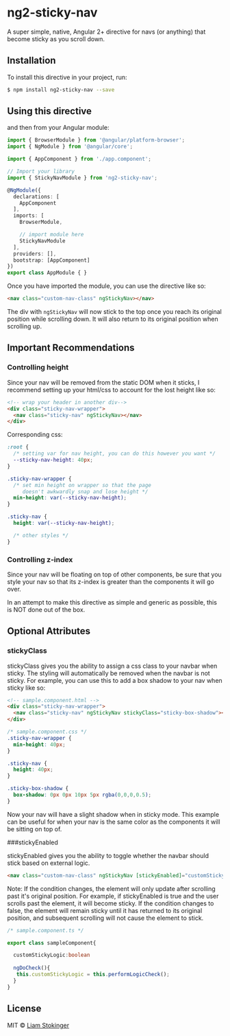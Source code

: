 # ng2-sticky-nav

A super simple, native, Angular 2+ directive for navs (or anything) that become sticky as you scroll down.

## Installation

To install this directive in your project, run:

```bash
$ npm install ng2-sticky-nav --save
```

## Using this directive

and then from your Angular module:

```typescript
import { BrowserModule } from '@angular/platform-browser';
import { NgModule } from '@angular/core';

import { AppComponent } from './app.component';

// Import your library
import { StickyNavModule } from 'ng2-sticky-nav';

@NgModule({
  declarations: [
    AppComponent
  ],
  imports: [
    BrowserModule,

    // import module here
    StickyNavModule
  ],
  providers: [],
  bootstrap: [AppComponent]
})
export class AppModule { }
```

Once you have imported the module, you can use the directive like so:

```html
<nav class="custom-nav-class" ngStickyNav></nav>
```

The div with `ngStickyNav` will now stick to the top once you reach its original position while scrolling down. It will also return to its original position when scrolling up.

## Important Recommendations

### Controlling height

Since your nav will be removed from the static DOM when it sticks, I recommend setting up your html/css to account for the lost height like so:

```html
<!-- wrap your header in another div-->
<div class="sticky-nav-wrapper">
  <nav class="sticky-nav" ngStickyNav></nav>
</div>
```

Corresponding css:

```css
:root {
  /* setting var for nav height, you can do this however you want */
  --sticky-nav-height: 40px;
}

.sticky-nav-wrapper {
  /* set min height on wrapper so that the page
     doesn't awkwardly snap and lose height */
  min-height: var(--sticky-nav-height);
}

.sticky-nav {
  height: var(--sticky-nav-height);

  /* other styles */
}
```

### Controlling z-index

Since your nav will be floating on top of other components, be sure that you style your nav so that its z-index is greater than the components it will go over.

In an attempt to make this directive as simple and generic as possible, this is NOT done out of the box.

## Optional Attributes

### stickyClass

stickyClass gives you the ability to assign a css class to your navbar when sticky. The styling will automatically be removed when the navbar is not sticky. For example, you can use this to add a box shadow to your nav when sticky like so:

```html
<!-- sample.component.html -->
<div class="sticky-nav-wrapper">
  <nav class="sticky-nav" ngStickyNav stickyClass="sticky-box-shadow"></nav>
</div>
```

```css
/* sample.component.css */
.sticky-nav-wrapper {
  min-height: 40px;
}

.sticky-nav {
  height: 40px;
}

.sticky-box-shadow {
  box-shadow: 0px 0px 10px 5px rgba(0,0,0,0.5);
}
```

Now your nav will have a slight shadow when in sticky mode. This example can be useful for when your nav is the same color as the components it will be sitting on top of.

###stickyEnabled

stickyEnabled gives you the ability to toggle whether the navbar should stick based on external logic.

```html
<nav class="custom-nav-class" ngStickyNav [stickyEnabled]="customStickyLogic"></nav>
```

Note: If the condition changes, the element will only update after scrolling past it's original position.  For example, if stickyEnabled is true and the user scrolls past the element, it will become sticky.  If the condition changes to false, the element will remain sticky until it has returned to its original position, and subsequent scrolling will not cause the element to stick.


```typescript
/* sample.component.ts */

export class sampleComponent{

  customStickyLogic:boolean 
  
  ngDoCheck(){
   this.customStickyLogic = this.performLogicCheck();
  }
}

```

## License

MIT © [Liam Stokinger](mailto:liamstokinger@gmail.com)
